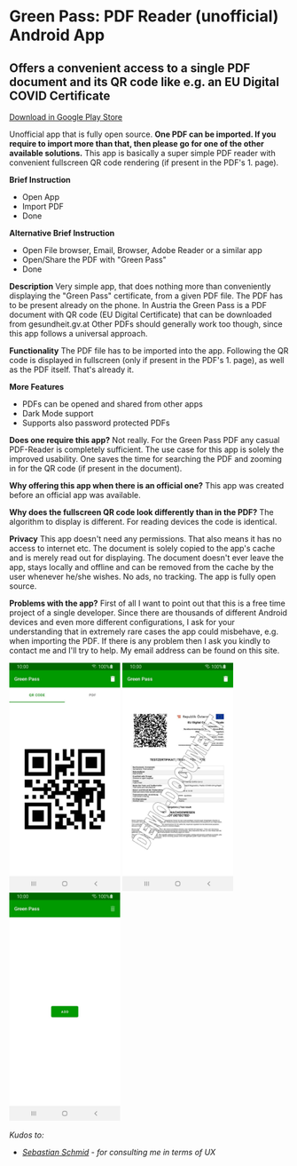 # Green Pass: PDF Reader (unofficial) Android App
## Offers a convenient access to a single PDF document and its QR code like e.g. an EU Digital COVID Certificate
[Download in Google Play Store](https://play.google.com/store/apps/details?id=com.michaeltroger.gruenerpass) 

Unofficial app that is fully open source. <b>One PDF can be imported. If you require to import more than that, then please go for one of the other available solutions.</b> This app is basically a super simple PDF reader with convenient fullscreen QR code rendering (if present in the PDF's 1. page).

<b>Brief Instruction</b>
- Open App
- Import PDF
- Done

<b>Alternative Brief Instruction</b>
- Open File browser, Email, Browser, Adobe Reader or a similar app
- Open/Share the PDF with "Green Pass" 
- Done

<b>Description</b>
Very simple app, that does nothing more than conveniently displaying the "Green Pass" certificate, from a given PDF file. The PDF has to be present already on the phone. In Austria the Green Pass is a PDF document with QR code (EU Digital Certificate) that can be downloaded from gesundheit.gv.at Other PDFs should generally work too though, since this app follows a universal approach. 

<b>Functionality</b>
The PDF file has to be imported into the app. Following the QR code is displayed in fullscreen (only if present in the PDF's 1. page), as well as the PDF itself. That's already it.

<b>More Features</b>
- PDFs can be opened and shared from other apps
- Dark Mode support
- Supports also password protected PDFs

<b>Does one require this app?</b>
Not really. For the Green Pass PDF any casual PDF-Reader is completely sufficient. The use case for this app is solely the improved usability. One saves the time for searching the PDF and zooming in for the QR code (if present in the document).

<b>Why offering this app when there is an official one?</b>
This app was created before an official app was available.

<b>Why does the fullscreen QR code look differently than in the PDF?</b>
The algorithm to display is different. For reading devices the code is identical.

<b>Privacy</b>
This app doesn't need any permissions. That also means it has no access to internet etc. The document is solely copied to the app's cache and is merely read out for displaying. The document doesn't ever leave the app, stays locally and offline and can be removed from the cache by the user whenever he/she wishes. No ads, no tracking. The app is fully open source.

<b>Problems with the app?</b>
First of all I want to point out that this is a free time project of a single developer. Since there are thousands of different Android devices and even more different configurations, I ask for your understanding that in extremely rare cases the app could misbehave, e.g. when importing the PDF. If there is any problem then I ask you kindly to contact me and I'll try to help. My email address can be found on this site.

<img src="/screenshot.jpg" width="200"> <img src="/screenshot1.jpg" width="200"> <img src="/screenshot2.jpg" width="200">

*Kudos to:*
- *[Sebastian Schmid](https://github.com/da5ebi) - for consulting me in terms of UX*
